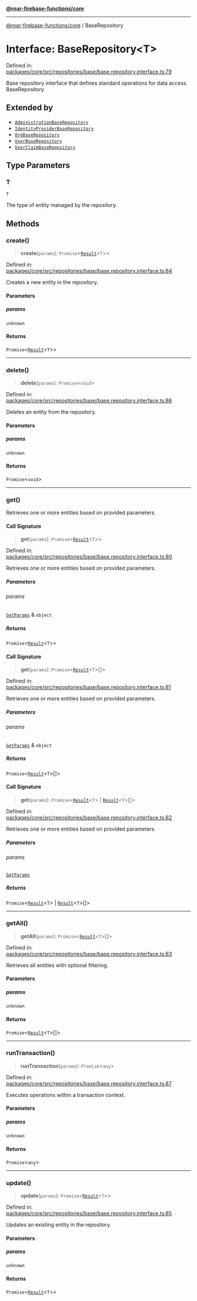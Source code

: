 [**@roar-firebase-functions/core**](../README.md)

***

[@roar-firebase-functions/core](../README.md) / BaseRepository

# Interface: BaseRepository\<T\>

Defined in: [packages/core/src/repositories/base/base.repository.interface.ts:79](https://github.com/yeatmanlab/roar-firebase-functions/blob/24ea7b8e0f05ba2fca7d62901c43f15726f15a89/packages/core/src/repositories/base/base.repository.interface.ts#L79)

Base repository interface that defines standard operations for data access.
 BaseRepository

## Extended by

- [`AdministrationBaseRepository`](AdministrationBaseRepository.md)
- [`IdentityProviderBaseRepository`](IdentityProviderBaseRepository.md)
- [`OrgBaseRepository`](OrgBaseRepository.md)
- [`UserBaseRepository`](UserBaseRepository.md)
- [`UserClaimBaseRepository`](UserClaimBaseRepository.md)

## Type Parameters

### T

`T`

The type of entity managed by the repository.

## Methods

### create()

> **create**(`params`): `Promise`\<[`Result`](Result.md)\<`T`\>\>

Defined in: [packages/core/src/repositories/base/base.repository.interface.ts:84](https://github.com/yeatmanlab/roar-firebase-functions/blob/24ea7b8e0f05ba2fca7d62901c43f15726f15a89/packages/core/src/repositories/base/base.repository.interface.ts#L84)

Creates a new entity in the repository.

#### Parameters

##### params

`unknown`

#### Returns

`Promise`\<[`Result`](Result.md)\<`T`\>\>

***

### delete()

> **delete**(`params`): `Promise`\<`void`\>

Defined in: [packages/core/src/repositories/base/base.repository.interface.ts:86](https://github.com/yeatmanlab/roar-firebase-functions/blob/24ea7b8e0f05ba2fca7d62901c43f15726f15a89/packages/core/src/repositories/base/base.repository.interface.ts#L86)

Deletes an entity from the repository.

#### Parameters

##### params

`unknown`

#### Returns

`Promise`\<`void`\>

***

### get()

Retrieves one or more entities based on provided parameters.

#### Call Signature

> **get**(`params`): `Promise`\<[`Result`](Result.md)\<`T`\>\>

Defined in: [packages/core/src/repositories/base/base.repository.interface.ts:80](https://github.com/yeatmanlab/roar-firebase-functions/blob/24ea7b8e0f05ba2fca7d62901c43f15726f15a89/packages/core/src/repositories/base/base.repository.interface.ts#L80)

Retrieves one or more entities based on provided parameters.

##### Parameters

###### params

[`GetParams`](GetParams.md) & `object`

##### Returns

`Promise`\<[`Result`](Result.md)\<`T`\>\>

#### Call Signature

> **get**(`params`): `Promise`\<[`Result`](Result.md)\<`T`\>[]\>

Defined in: [packages/core/src/repositories/base/base.repository.interface.ts:81](https://github.com/yeatmanlab/roar-firebase-functions/blob/24ea7b8e0f05ba2fca7d62901c43f15726f15a89/packages/core/src/repositories/base/base.repository.interface.ts#L81)

Retrieves one or more entities based on provided parameters.

##### Parameters

###### params

[`GetParams`](GetParams.md) & `object`

##### Returns

`Promise`\<[`Result`](Result.md)\<`T`\>[]\>

#### Call Signature

> **get**(`params`): `Promise`\<[`Result`](Result.md)\<`T`\> \| [`Result`](Result.md)\<`T`\>[]\>

Defined in: [packages/core/src/repositories/base/base.repository.interface.ts:82](https://github.com/yeatmanlab/roar-firebase-functions/blob/24ea7b8e0f05ba2fca7d62901c43f15726f15a89/packages/core/src/repositories/base/base.repository.interface.ts#L82)

Retrieves one or more entities based on provided parameters.

##### Parameters

###### params

[`GetParams`](GetParams.md)

##### Returns

`Promise`\<[`Result`](Result.md)\<`T`\> \| [`Result`](Result.md)\<`T`\>[]\>

***

### getAll()

> **getAll**(`params`): `Promise`\<[`Result`](Result.md)\<`T`\>[]\>

Defined in: [packages/core/src/repositories/base/base.repository.interface.ts:83](https://github.com/yeatmanlab/roar-firebase-functions/blob/24ea7b8e0f05ba2fca7d62901c43f15726f15a89/packages/core/src/repositories/base/base.repository.interface.ts#L83)

Retrieves all entities with optional filtering.

#### Parameters

##### params

`unknown`

#### Returns

`Promise`\<[`Result`](Result.md)\<`T`\>[]\>

***

### runTransaction()

> **runTransaction**(`params`): `Promise`\<`any`\>

Defined in: [packages/core/src/repositories/base/base.repository.interface.ts:87](https://github.com/yeatmanlab/roar-firebase-functions/blob/24ea7b8e0f05ba2fca7d62901c43f15726f15a89/packages/core/src/repositories/base/base.repository.interface.ts#L87)

Executes operations within a transaction context.

#### Parameters

##### params

`unknown`

#### Returns

`Promise`\<`any`\>

***

### update()

> **update**(`params`): `Promise`\<[`Result`](Result.md)\<`T`\>\>

Defined in: [packages/core/src/repositories/base/base.repository.interface.ts:85](https://github.com/yeatmanlab/roar-firebase-functions/blob/24ea7b8e0f05ba2fca7d62901c43f15726f15a89/packages/core/src/repositories/base/base.repository.interface.ts#L85)

Updates an existing entity in the repository.

#### Parameters

##### params

`unknown`

#### Returns

`Promise`\<[`Result`](Result.md)\<`T`\>\>
